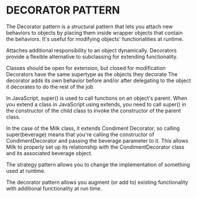 # DECORATOR PATTERN

The Decorator pattern is a structural pattern that lets you attach new behaviors to objects by placing them inside wrapper objects that contain the behaviors. It's useful for modifying objects' functionalities at runtime.

Attaches additional responsibility to an object dynamically. Decorators provide a flexible alternative to subclassing for extending functionality.

Classes should be open for extension, but closed for modification
Decorators have the same supertype as the objects they decorate
The decorator adds its own behavior before and/or after delegating to the object it decorates to do the rest of the job

In JavaScript, super() is used to call functions on an object's parent.
When you extend a class in JavaScript using extends, you need to call super() in the constructor of the child class to invoke the constructor of the parent class.

In the case of the Milk class, it extends Condiment Decorator, so calling super(beverage) means that you're calling the constructor of CondimentDecorator and passing the beverage parameter to it. This allows Milk to properly set up its relationship with the CondimentDecorator class and its associated beverage object.

The strategy pattern allows you to change the implementation of something used at runtime.

The decorator pattern allows you augment (or add to) existing functionality with additional functionality at run time.

